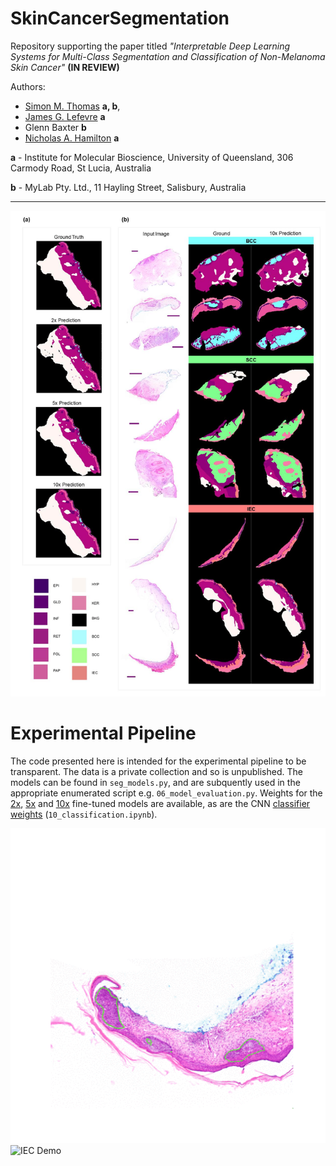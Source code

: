 # SkinCancerSegmentation
Repository supporting the paper titled *"Interpretable Deep Learning Systems for Multi-Class Segmentation and Classification of Non-Melanoma Skin Cancer"* **(IN REVIEW)**

Authors:
- [Simon M. Thomas](https://orcid.org/0000-0003-4609-2732) **a, b**,
- [James G. Lefevre](https://orcid.org/0000-0002-5945-9575) **a**
- Glenn Baxter **b**
- [Nicholas A. Hamilton](https://orcid.org/000-0003-0331-3427) **a**

**a** - Institute for Molecular Bioscience, University of Queensland, 306 Carmody Road, St
Lucia, Australia

**b** - MyLab Pty. Ltd., 11 Hayling Street, Salisbury, Australia

<hr>

![Segmentation](./assets/whole_tissue_segmentation.png)

# Experimental Pipeline

The code presented here is intended for the experimental pipeline to be transparent. The data is a private collection and so is unpublished. The models
can be found in `seg_models.py`, and are subquently used in the appropriate enumerated script e.g. `06_model_evaluation.py`. Weights for the [2x](https://drive.google.com/drive/folders/1a3FSq65RHfDBJHhOXzVMEF5rVX0FDUpx?usp=sharing),
 [5x](https://drive.google.com/drive/folders/1t1AEYFdyklj1Xr3LnodLhols92WOECf4?usp=sharing) and [10x](https://drive.google.com/drive/folders/1ZfAD9R417BQkow_d76iwcaJLJ0doyLyg?usp=sharing) fine-tuned models are available, as are the CNN [classifier weights](https://drive.google.com/file/d/1VB6oqJfF5avvE8SSh86aLQIUt9xLnFhT/view?usp=sharing) 
(`10_classification.ipynb`). 


![BCC Demo](./assets/BCC.gif)
![IEC Demo](./assets/IEC.gif)



